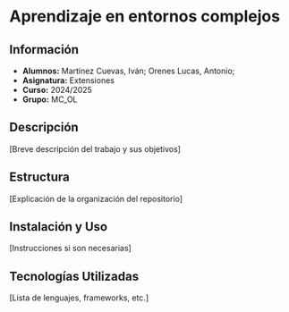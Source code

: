 # Aprendizaje en entornos complejos
## Información
- **Alumnos:** Martínez Cuevas, Iván; Orenes Lucas, Antonio;
- **Asignatura:** Extensiones
- **Curso:** 2024/2025
- **Grupo:** MC_OL
## Descripción
[Breve descripción del trabajo y sus objetivos]
## Estructura
[Explicación de la organización del repositorio]
## Instalación y Uso
[Instrucciones si son necesarias]
## Tecnologías Utilizadas
[Lista de lenguajes, frameworks, etc.]
